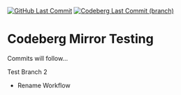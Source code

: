 [![GitHub Last Commit](https://img.shields.io/github/last-commit/smashedr/codeberg-mirror?logo=github&logoColor=white&label=updated)](https://github.com/smashedr/codeberg-mirror/graphs/commit-activity)
[![Codeberg Last Commit (branch)](https://img.shields.io/gitea/last-commit/shaner/codeberg-mirror/master?gitea_url=https%3A%2F%2Fcodeberg.org%2F&logo=codeberg&logoColor=white&label=updated)](https://codeberg.org/shaner/codeberg-mirror)

# Codeberg Mirror Testing

Commits will follow...

Test Branch 2

- Rename Workflow
